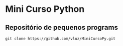 # Mini Curso Python

## Repositório de pequenos programs

`git clone https://github.com/vluz/MiniCursoPy.git`
